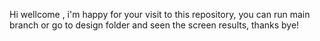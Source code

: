 Hi wellcome , i'm happy for your visit to this repository, you can run main branch or go to design folder and seen the screen results, thanks bye!
